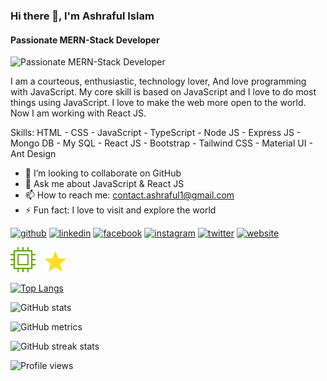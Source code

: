 ### Hi there 👋, I'm Ashraful Islam
#### Passionate MERN-Stack Developer
![Passionate MERN-Stack Developer](https://res.cloudinary.com/ashraful-islam/image/upload/v1649623442/Social%20Images/MERN-Stack-github-Bannar-Ashraful-Islam_h5ispu.png)

I am a courteous, enthusiastic, technology lover, And love programming with JavaScript. My core skill is based on JavaScript and I love to do most things using JavaScript. I love to make the web more open to the world. Now I am working with React JS.

Skills: HTML - CSS - JavaScript - TypeScript - Node JS - Express JS - Mongo DB - My SQL - React JS - Bootstrap - Tailwind CSS - Material UI - Ant Design 

- 👯 I’m looking to collaborate on GitHub 
- 💬 Ask me about JavaScript & React JS 
- 📫 How to reach me: contact.ashraful1@gmail.com 
- ⚡ Fun fact: I love to visit and explore the world 


[<img src='https://cdn.jsdelivr.net/npm/simple-icons@3.0.1/icons/github.svg' alt='github' height='40'>](https://github.com/ashraful2880)  [<img src='https://cdn.jsdelivr.net/npm/simple-icons@3.0.1/icons/linkedin.svg' alt='linkedin' height='40'>](https://www.linkedin.com/in/ashraful-webdev/)  [<img src='https://cdn.jsdelivr.net/npm/simple-icons@3.0.1/icons/facebook.svg' alt='facebook' height='40'>](https://www.facebook.com/ashrafonline706)  [<img src='https://cdn.jsdelivr.net/npm/simple-icons@3.0.1/icons/instagram.svg' alt='instagram' height='40'>](https://www.instagram.com/ashraful.islam706/)  [<img src='https://cdn.jsdelivr.net/npm/simple-icons@3.0.1/icons/twitter.svg' alt='twitter' height='40'>](https://twitter.com/IslamAshraful80)  [<img src='https://cdn.jsdelivr.net/npm/simple-icons@3.0.1/icons/icloud.svg' alt='website' height='40'>](https://ashrafulislambd.com)  

<a href='https://docs.github.com/en/developers'><img src='https://raw.githubusercontent.com/acervenky/animated-github-badges/master/assets/devbadge.gif' width='40' height='40'></a> <a href='https://stars.github.com/'><img src='https://raw.githubusercontent.com/acervenky/animated-github-badges/master/assets/starbadge.gif' width='35' height='35'></a> 

[![Top Langs](https://github-readme-stats.vercel.app/api/top-langs/?username=ashraful2880)](https://github.com/anuraghazra/github-readme-stats)

![GitHub stats](https://github-readme-stats.vercel.app/api?username=ashraful2880&show_icons=true&count_private=true)  

![GitHub metrics](https://metrics.lecoq.io/ashraful2880)  

![GitHub streak stats](https://github-readme-streak-stats.herokuapp.com/?user=ashraful2880)  

![Profile views](https://gpvc.arturio.dev/ashraful2880)  
